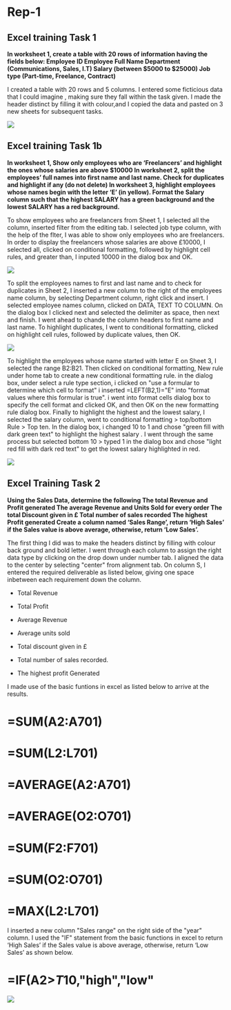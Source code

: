 # Rep-1


## Excel training Task 1

**In worksheet 1, create a table with 20 rows of information having the fields below: 
Employee ID
Employee Full Name
Department (Communications, Sales, I.T)
Salary (between $5000 to $25000)
Job type (Part-time, Freelance, Contract)**

I created a table with 20 rows and 5 columns. I entered some ficticious data that I could imagine , making sure they fall within the task given. I made the header distinct by filling it with colour,and I copied the data and pasted on 3 new sheets for subsequent tasks.

![](Sheet_0.PNG)

## Excel training Task 1b

**In worksheet 1, Show only employees who are ‘Freelancers’ and highlight the ones whose salaries are above $10000
In worksheet 2, split the employees’ full names into first name and last name. Check for duplicates and highlight if any (do not delete)
In worksheet 3, highlight employees whose names begin with the letter ‘E’ (in yellow). Format the Salary column such that the highest SALARY has a green background and the lowest SALARY has a red background.**

To show employees who are freelancers from Sheet 1, I selected all the column, inserted filter from the editing tab.  I selected job type column, with the help of the flter, I was able to show only employees who are freelancers. In order to display the freelancers whose salaries are above £10000, I selected all, clicked on conditional formatting, followed by highlight cell rules, and greater than, I inputed 10000 in the dialog box and OK.

![](Sheet_1.PNG)

To split the employees names to first and last name and to check for duplicates in Sheet 2, I inserted a new column to the right of the employees name column, by selecting Department column, right click and insert. I selected employee names column, clicked on DATA, TEXT TO COLUMN. On the dialog box I clicked next and selected the delimiter as space, then next and finish. I went ahead to chande the column headers to first name and last name. To highlight duplicates, I went to conditional formatting, clicked on highlight cell rules, followed by duplicate values, then OK.

![](Sheet_2.PNG)

To highlight the employees whose name started with letter E on Sheet 3, 
I selected the range B2:B21. Then clicked on conditional formatting, New rule under home tab to create a new conditional formatting rule. in the dialog box, under select a rule type section, i clicked on "use a formular to determine which cell to format" i inserted =LEFT(B2,1)="E" into "format values where  this formular is true". i went into format cells dialog box to specify the cell format and clicked OK, and then OK on the new formatting rule dialog box. Finally to highlight the highest and the lowest salary, I selected the salary column, went to conditional formatting > top/bottom Rule > Top ten. In the dialog box, i changed 10 to 1 and chose "green fill with dark green text" to highlight the highest salary . I went through the same process but selected bottom 10 > typed 1 in the dialog box and chose "light red fill with dark red text" to get the lowest salary highlighted in red.

![](Sheet_3.PNG)





## Excel Training Task 2

**Using the Sales Data, determine the following
The total Revenue and Profit generated
The average Revenue and Units Sold for every order
The total Discount given in £
Total number of sales recorded
The highest Profit generated
Create a column named ‘Sales Range’, return ‘High Sales’ if the Sales value is above average, otherwise, return ‘Low Sales’.**


The first thing I did was to make the headers distinct by filling with colour back ground and bold letter.
I went through each column to assign the right data type by clicking on the drop down under number tab.
I aligned the data to the center by selecting "center" from alignment tab.
On column S, I entered the required deliverable as listed below, giving one space inbetween each requirement down the column.

- Total Revenue

- Total Profit

- Average Revenue

- Average units sold

- Total discount given in £

- Total number of sales recorded.

- The highest profit Generated

I made use of the basic funtions in excel as listed below to arrive at the results. 

# =SUM(A2:A701)

# =SUM(L2:L701)

# =AVERAGE(A2:A701)

# =AVERAGE(O2:O701)

# =SUM(F2:F701)

# =SUM(O2:O701)

# =MAX(L2:L701)


I inserted a new column "Sales range" on the right side of the "year" column.
I used the "IF" statement from the basic functions in excel to return ‘High Sales’ if the Sales value is above average, otherwise, return ‘Low Sales’ as shown below.
# =IF(A2>$T$10,"high","low"

![](Sales_data1.PNG)





